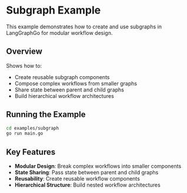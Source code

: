 # Subgraph Example

This example demonstrates how to create and use subgraphs in LangGraphGo for modular workflow design.

## Overview

Shows how to:
- Create reusable subgraph components
- Compose complex workflows from smaller graphs
- Share state between parent and child graphs
- Build hierarchical workflow architectures

## Running the Example

```bash
cd examples/subgraph
go run main.go
```

## Key Features

- **Modular Design**: Break complex workflows into smaller components
- **State Sharing**: Pass state between parent and child graphs
- **Reusability**: Create reusable workflow components
- **Hierarchical Structure**: Build nested workflow architectures